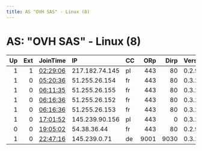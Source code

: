 ```yaml
---
title: AS "OVH SAS" - Linux (8)
---
```


# AS: "OVH SAS" - Linux (8)

|   Up |   Ext | JoinTime                                                                                   | IP             | CC   |   ORp |   Dirp | Version   | Contact                    | Nickname    |   eFamMembers |
|-----:|------:|:-------------------------------------------------------------------------------------------|:---------------|:-----|------:|-------:|:----------|:---------------------------|:------------|--------------:|
|    1 |     1 | [02:29:06](https://atlas.torproject.org/#details/6391C605ABBAFE46987CA64644B4018C393552F1) | 217.182.74.145 | pl   |   443 |     80 | 0.2.9.14  | dwaan@deniablevpn.net      | DeniableVPN |             1 |
|    1 |     0 | [05:20:36](https://atlas.torproject.org/#details/5D765770B4DB110D88787457978AB4008CF65CAC) | 51.255.26.154  | fr   |   443 |     80 | 0.3.2.9   | admin@fissionrelays.net    | Fission5    |             6 |
|    1 |     0 | [06:11:35](https://atlas.torproject.org/#details/53134D9637D9FBE565FA1E3AF82B23CC964C56D6) | 51.255.26.155  | fr   |   443 |     80 | 0.3.2.9   | admin@fissionrelays.net    | Fission6    |             6 |
|    1 |     0 | [06:16:36](https://atlas.torproject.org/#details/71539D1911ECB826069A4D156771AC4F9F4632A7) | 51.255.26.152  | fr   |   443 |     80 | 0.3.2.9   | admin@fissionrelays.net    | Fission3    |             6 |
|    1 |     0 | [06:16:36](https://atlas.torproject.org/#details/91E7CA6B8D0AAD77C7CFB8FEA25BF4F46DA1042A) | 51.255.26.153  | fr   |   443 |     80 | 0.3.2.9   | admin@fissionrelays.net    | Fission4    |             6 |
|    1 |     0 | [17:01:52](https://atlas.torproject.org/#details/3EA319C6D69C409A41A282BEDE1EE5500FA31B0E) | 145.239.90.156 | pl   |   443 |      0 | 0.3.2.9   | None                       | athametty   |             1 |
|    0 |     0 | [19:05:02](https://atlas.torproject.org/#details/31AE79A011981EC56E640317A4499D65FCE321A0) | 54.38.36.44    | fr   |   443 |     80 | 0.2.9.14  | TorRelayChallenger &lt;tor | Challenger  |             1 |
|    1 |     0 | [22:47:16](https://atlas.torproject.org/#details/113AE61A0CEA5D2857714588193CF4807C010703) | 145.239.0.71   | de   |  9001 |   9030 | 0.3.2.9   | tor-operator@soleria.eu    | soleria     |             1 |
